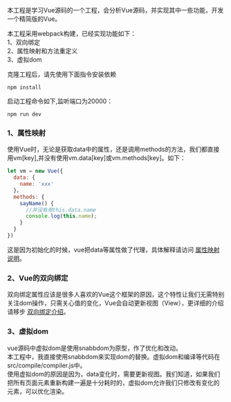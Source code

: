 本工程是学习Vue源码的一个工程，会分析Vue源码，并实现其中一些功能，开发一个精简版的Vue。<br>

本工程采用webpack构建，已经实现功能如下：<br>
1、双向绑定<br>
2、属性映射和方法重定义<br>
3、虚拟dom<br>

克隆工程后，请先使用下面指令安装依赖
```
npm install
```
启动工程命令如下,监听端口为20000：<br>
```
npm run dev
```
### 1、属性映射
使用Vue时，无论是获取data中的属性，还是调用methods的方法，我们都直接用vm[key],并没有使用vm.data[key]或vm.methods[key]。如下：
```javascript
let vm = new Vue({
  data: {
    name: 'xxx'
  }，
  methods: {
    sayName() {
      //并没有用this.data.name
      console.log(this.name);
    }
  }
})
```
这是因为初始化的时候，vue把data等属性做了代理，具体解释请访问 [属性映射说明](./docs/AttrMapping.md)。<br>

### 2、Vue的双向绑定
双向绑定属性应该是很多人喜欢的Vue这个框架的原因，这个特性让我们无需特别关注dom操作，只需关心值的变化，Vue会自动更新视图（View），更详细的介绍请移步 [双向绑定介绍](./docs/TwoWaysBinding.md)。


### 3、虚拟dom
vue源码中虚拟dom是使用snabbdom为原型，作了优化和改动。<br>
本工程中，我直接使用snabbdom来实现dom的替换。虚拟dom和编译等代码在src/compile/compiler.js中。<br>
使用虚拟dom的原因是因为，data变化时，需要更新视图。我们知道，如果我们把所有页面元素重新构建一遍是十分耗时的，虚拟dom允许我们只修改有变化的元素，可以优化渲染。